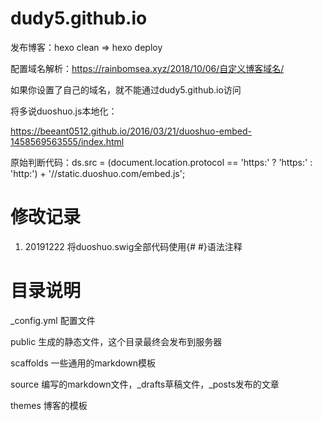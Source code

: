 # dudy5.github.io

发布博客：hexo clean => hexo deploy

配置域名解析：https://rainbomsea.xyz/2018/10/06/自定义博客域名/

如果你设置了自己的域名，就不能通过dudy5.github.io访问

将多说duoshuo.js本地化：

https://beeant0512.github.io/2016/03/21/duoshuo-embed-1458569563555/index.html

原始判断代码：ds.src = (document.location.protocol == 'https:' ? 'https:' : 'http:') + '//static.duoshuo.com/embed.js';

# 修改记录

1. 20191222 将duoshuo.swig全部代码使用{# #}语法注释

# 目录说明

_config.yml	配置文件

public	生成的静态文件，这个目录最终会发布到服务器

scaffolds	一些通用的markdown模板

source	编写的markdown文件，_drafts草稿文件，_posts发布的文章

themes	博客的模板
